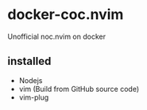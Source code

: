 # docker-coc.nvim

Unofficial noc.nvim on docker

## installed

* Nodejs
* vim (Build from GitHub source code)
* vim-plug 

